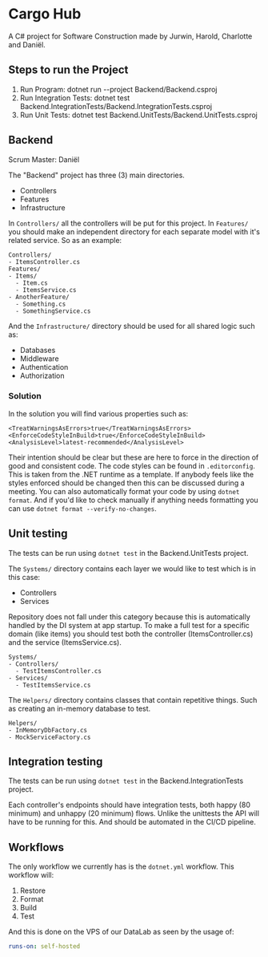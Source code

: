 # Cargo Hub

A C# project for Software Construction made by Jurwin, Harold, Charlotte and Daniël.

## Steps to run the Project

 1. Run Program: dotnet run --project Backend/Backend.csproj
 2. Run Integration Tests: dotnet test Backend.IntegrationTests/Backend.IntegrationTests.csproj
 3. Run Unit Tests: dotnet test Backend.UnitTests/Backend.UnitTests.csproj



## Backend

Scrum Master: Daniël

The "Backend" project has three (3) main directories.
- Controllers
- Features
- Infrastructure

In `Controllers/` all the controllers will be put for this project.
In `Features/` you should make an independent directory for each separate model with it's related service.
So as an example:

```
Controllers/
- ItemsController.cs
Features/
- Items/
  - Item.cs
  - ItemsService.cs
- AnotherFeature/
  - Something.cs
  - SomethingService.cs
```

And the `Infrastructure/` directory should be used for all shared logic such as:
- Databases
- Middleware
- Authentication
- Authorization

### Solution

In the solution you will find various properties such as:
```
<TreatWarningsAsErrors>true</TreatWarningsAsErrors>
<EnforceCodeStyleInBuild>true</EnforceCodeStyleInBuild>
<AnalysisLevel>latest-recommended</AnalysisLevel>
```
Their intention should be clear but these are here to force in the direction of good and consistent code.
The code styles can be found in `.editorconfig`. This is taken from the .NET runtime as a template.
If anybody feels like the styles enforced should be changed then this can be discussed during a meeting.
You can also automatically format your code by using `dotnet format`. And if you'd like to check manually if anything needs formatting you can use `dotnet format --verify-no-changes`.

## Unit testing

The tests can be run using `dotnet test` in the Backend.UnitTests project.

The `Systems/` directory contains each layer we would like to test which is in this case:
- Controllers
- Services

Repository does not fall under this category because this is automatically handled by the DI system at app startup.
To make a full test for a specific domain (like items) you should test both the controller (ItemsController.cs) and the service (ItemsService.cs).

```
Systems/
- Controllers/
  - TestItemsController.cs
- Services/
  - TestItemsService.cs
```

The `Helpers/` directory contains classes that contain repetitive things. Such as creating an in-memory database to test.
```
Helpers/
- InMemoryDbFactory.cs
- MockServiceFactory.cs
```

## Integration testing

The tests can be run using `dotnet test` in the Backend.IntegrationTests project.

Each controller's endpoints should have integration tests, both happy (80 minimum) and unhappy (20 minimum) flows. Unlike the unittests the API will have to be running for this.
And should be automated in the CI/CD pipeline.

## Workflows

The only workflow we currently has is the `dotnet.yml` workflow. This workflow will:
1. Restore
2. Format
3. Build
4. Test

And this is done on the VPS of our DataLab as seen by the usage of:
```yml
runs-on: self-hosted
```
